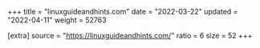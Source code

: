 +++
title = "linuxguideandhints.com"
date = "2022-03-22"
updated = "2022-04-11"
weight = 52763

[extra]
source = "https://linuxguideandhints.com/"
ratio = 6
size = 52
+++
